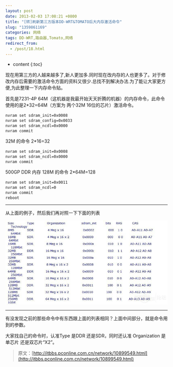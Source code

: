 ```yaml
---
layout: post
date: 2013-02-03 17:08:21 +0800
title: "[转]刷新第三方版本DD-WRT&TOMATO后大内存激活命令"
slug: "1359861169"
categories: 网络
tags: DD-WRT,路由器,Tomato,网络
redirect_from:
  - /post/18.html
---
```

* content
{:toc}

现在用第三方的人越来越多了,新人更加多.同时现在改内存的人也更多了。对于修改内存后需要的激活命令方面的资料又很少.总找不到解决办法.为了能让大家更方便,为此整理一下内存命令贴。
<!--more-->

首先是7231-4P   64M（这机器是我最开始天天折腾的机器）的内存命令，此命令使用的是2*32=64M（方案为 两个32M 16位的芯片）激活命令。

```shell
nvram set sdram_init=0x0008
nvram set sdram_config=0x0033
nvram set sdram_ncdl=0x0000
nvram commit
```

32M 的命令  2*16=32

```shell
nvram set sdram_init=0x0008
nvram set sdram_ncdl=0x0000
nvram commit
```

500GP  DDR 内存 128M 的命令 2*64M=128

```shell
nvram set sdram_init=0x0011
nvram set sdram_ncdl=0
nvram commit
reboot
```

---

从上面的例子，然后我们再对照一下下面的列表

![](/upload/2013/02/03/1.jpg)

---

有没发现之前的那些命令中有东西跟上面的列表相同？上面中间部分，就是命令用到的参数。 

大家找自己的命令时，认准Type  是DDR 还是SDR，同时还认准 Organization   是单芯片 还是双芯片“X2”。

>原文：[http://itbbs.pconline.com.cn/network/10899549.html](http://itbbs.pconline.com.cn/network/10899549.html)
